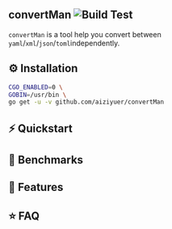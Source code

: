 convertMan ![Build Test]()
---

`convertMan` is a tool help you convert between `yaml`/`xml`/`json`/`toml`independently.


## ⚙️ Installation

``` bash
CGO_ENABLED=0 \
GOBIN=/usr/bin \
go get -u -v github.com/aiziyuer/convertMan
```

## ⚡️ Quickstart


## 🤖 Benchmarks

## 🎯 Features

## ⭐️ FAQ
